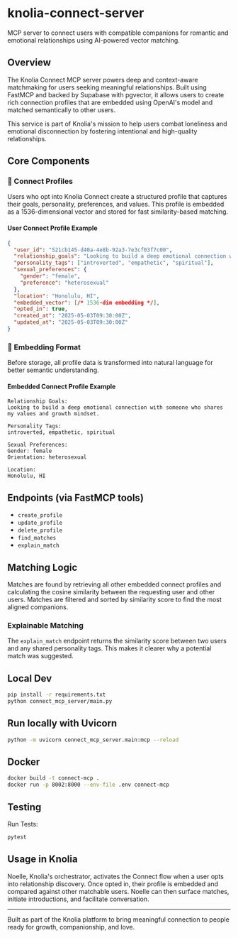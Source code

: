 # knolia-connect-server

MCP server to connect users with compatible companions for romantic and emotional relationships using AI-powered vector matching.

## Overview

The Knolia Connect MCP server powers deep and context-aware matchmaking for users seeking meaningful relationships. Built using FastMCP and backed by Supabase with pgvector, it allows users to create rich connection profiles that are embedded using OpenAI's model and matched semantically to other users.

This service is part of Knolia's mission to help users combat loneliness and emotional disconnection by fostering intentional and high-quality relationships.

## Core Components

### 📌 Connect Profiles

Users who opt into Knolia Connect create a structured profile that captures their goals, personality, preferences, and values. This profile is embedded as a 1536-dimensional vector and stored for fast similarity-based matching.

#### User Connect Profile Example

```json
{
  "user_id": "521cb145-d40a-4e8b-92a3-7e3cf03f7c00",
  "relationship_goals": "Looking to build a deep emotional connection with someone who shares my values and growth mindset.",
  "personality_tags": ["introverted", "empathetic", "spiritual"],
  "sexual_preferences": {
    "gender": "female",
    "preference": "heterosexual"
  },
  "location": "Honolulu, HI",
  "embedded_vector": [/* 1536-dim embedding */],
  "opted_in": true,
  "created_at": "2025-05-03T09:30:00Z",
  "updated_at": "2025-05-03T09:30:00Z"
}
```

### 🧠 Embedding Format

Before storage, all profile data is transformed into natural language for better semantic understanding.

#### Embedded Connect Profile Example

```text
Relationship Goals:
Looking to build a deep emotional connection with someone who shares my values and growth mindset.

Personality Tags:
introverted, empathetic, spiritual

Sexual Preferences:
Gender: female
Orientation: heterosexual

Location:
Honolulu, HI
```

## Endpoints (via FastMCP tools)

* `create_profile`
* `update_profile`
* `delete_profile`
* `find_matches`
* `explain_match`

## Matching Logic

Matches are found by retrieving all other embedded connect profiles and calculating the cosine similarity between the requesting user and other users. Matches are filtered and sorted by similarity score to find the most aligned companions.

### Explainable Matching

The `explain_match` endpoint returns the similarity score between two users and any shared personality tags. This makes it clearer why a potential match was suggested.

## Local Dev

```bash
pip install -r requirements.txt
python connect_mcp_server/main.py
```

## Run locally with Uvicorn
```bash
python -m uvicorn connect_mcp_server.main:mcp --reload
```

## Docker

```bash
docker build -t connect-mcp .
docker run -p 8002:8000 --env-file .env connect-mcp
```

## Testing

Run Tests:

```bash
pytest
```


## Usage in Knolia

Noelle, Knolia's orchestrator, activates the Connect flow when a user opts into relationship discovery. Once opted in, their profile is embedded and compared against other matchable users. Noelle can then surface matches, initiate introductions, and facilitate conversation.

---

Built as part of the Knolia platform to bring meaningful connection to people ready for growth, companionship, and love.
